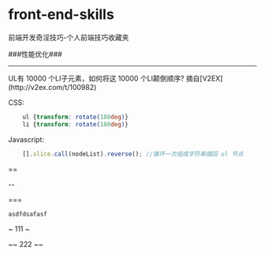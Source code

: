 front-end-skills
================

前端开发奇淫技巧-个人前端技巧收藏夹

###性能优化###
<hr />
UL有 10000 个LI子元素，如何将这 10000 个LI颠倒顺序? 摘自[V2EX](http://v2ex.com/t/100982)


CSS:
```css
    ul {transform: rotate(180deg)} 
    li {transform: rotate(180deg)}
```  
Javascript:

```javascript
    [].slice.call(nodeList).reverse(); //循环一次组成字符串插回 ul 节点
```

==

--

===

~~~
asdfdsafasf
~~~

~
111
~

~~
222
~~
